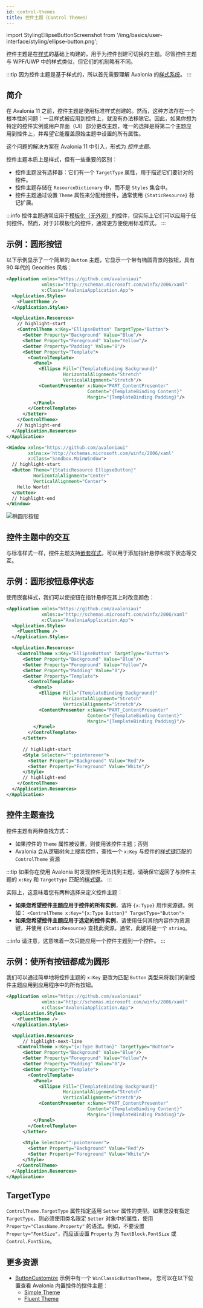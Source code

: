 ```yaml
---
id: control-themes
title: 控件主题（Control Themes）
---
```


import StylingEllipseButtonScreenshot from '/img/basics/user-interface/styling/ellipse-button.png';

控件主题是在[样式](Styles)的基础上构建的，用于为控件创建可切换的主题。尽管控件主题与 WPF/UWP 中的样式类似，但它们的机制略有不同。

:::tip
因为控件主题是基于样式的，所以首先需要理解 Avalonia 的[样式系统](styles)。
:::

## 简介

在 Avalonia 11 之前，控件主题是使用标准样式创建的。然而，这种方法存在一个根本性的问题：一旦样式被应用到控件上，就没有办法移除它。因此，如果你想为特定的控件实例或用户界面（UI）部分更改主题，唯一的选择是将第二个主题应用到控件上，并希望它能覆盖原始主题中设置的所有属性。

这个问题的解决方案在 Avalonia 11 中引入，形式为 _控件主题_。

控件主题本质上是样式，但有一些重要的区别：

- 控件主题没有选择器：它们有一个 `TargetType` 属性，用于描述它们要针对的控件。
- 控件主题存储在 `ResourceDictionary` 中，而不是 `Styles` 集合中。
- 控件主题通过设置 `Theme` 属性来分配给控件，通常使用 `{StaticResource}` 标记扩展。

:::info
控件主题通常应用于[模板化（无外观）](../controls/creating-controls/choosing-a-custom-control-type.md)的控件，但实际上它们可以应用于任何控件。然而，对于非模板化的控件，通常更方便使用标准样式。
:::

## 示例：圆形按钮

以下示例显示了一个简单的 `Button` 主题，它显示一个带有椭圆背景的按钮，具有 90 年代的 Geocities 风格：

```xml title="App.axaml"
<Application xmlns="https://github.com/avaloniaui"
             xmlns:x="http://schemas.microsoft.com/winfx/2006/xaml"
             x:Class="AvaloniaApplication.App">
  <Application.Styles>
    <FluentTheme />
  </Application.Styles>

  <Application.Resources>
    // highlight-start
    <ControlTheme x:Key="EllipseButton" TargetType="Button">
      <Setter Property="Background" Value="Blue"/>
      <Setter Property="Foreground" Value="Yellow"/>
      <Setter Property="Padding" Value="8"/>
      <Setter Property="Template">
        <ControlTemplate>
          <Panel>
            <Ellipse Fill="{TemplateBinding Background}"
                     HorizontalAlignment="Stretch"
                     VerticalAlignment="Stretch"/>
            <ContentPresenter x:Name="PART_ContentPresenter"
                              Content="{TemplateBinding Content}"
                              Margin="{TemplateBinding Padding}"/>
          </Panel>
        </ControlTemplate>
      </Setter>
    </ControlTheme>
    // highlight-end
  </Application.Resources>
</Application>
```

```xml title='MainWindow.xaml'
<Window xmlns="https://github.com/avaloniaui"
        xmlns:x='http://schemas.microsoft.com/winfx/2006/xaml'
        x:Class="Sandbox.MainWindow">
  // highlight-start
  <Button Theme="{StaticResource EllipseButton}"
          HorizontalAlignment="Center"
          VerticalAlignment="Center">
    Hello World!
  </Button>
  // highlight-end
</Window>
```

<p><img className="medium-image-zoom" src={StylingEllipseButtonScreenshot} alt="椭圆形按钮" /></p>

## 控件主题中的交互

与标准样式一样，控件主题支持[嵌套样式](../styling/styles.md#nesting-styles)，可以用于添加指针悬停和按下状态等交互。

## 示例：圆形按钮悬停状态

使用嵌套样式，我们可以使按钮在指针悬停在其上时改变颜色：

```xml title="App.axaml"
<Application xmlns="https://github.com/avaloniaui"
             xmlns:x="http://schemas.microsoft.com/winfx/2006/xaml"
             x:Class="AvaloniaApplication.App">
  <Application.Styles>
    <FluentTheme />
  </Application.Styles>

  <Application.Resources>
    <ControlTheme x:Key="EllipseButton" TargetType="Button">
      <Setter Property="Background" Value="Blue"/>
      <Setter Property="Foreground" Value="Yellow"/>
      <Setter Property="Padding" Value="8"/>
      <Setter Property="Template">
        <ControlTemplate>
          <Panel>
            <Ellipse Fill="{TemplateBinding Background}"
                     HorizontalAlignment="Stretch"
                     VerticalAlignment="Stretch"/>
            <ContentPresenter x:Name="PART_ContentPresenter"
                              Content="{TemplateBinding Content}"
                              Margin="{TemplateBinding Padding}"/>
          </Panel>
        </ControlTemplate>
      </Setter>
      
      // highlight-start
      <Style Selector="^:pointerover">
        <Setter Property="Background" Value="Red"/>
        <Setter Property="Foreground" Value="White"/>
      </Style>
      // highlight-end
    </ControlTheme>
  </Application.Resources>
</Application>
```

## 控件主题查找

控件主题有两种查找方式：

- 如果控件的 `Theme` 属性被设置，则使用该控件主题；否则
- Avalonia 会从逻辑树向上搜索控件，查找一个 `x:Key` 与控件的[样式键](styles#style-key)匹配的 `ControlTheme` 资源

:::tip
如果你在使用 Avalonia 时发现控件无法找到主题，请确保它返回了与控件主题的 `x:Key` 和 `TargetType` 匹配的[样式键](styles#style-key)。
:::

实际上，这意味着您有两种选择来定义控件主题：

- **如果您希望控件主题应用于控件的所有实例**，请将 `{x:Type}` 用作资源键。例如：
  `<ControlTheme x:Key="{x:Type Button}" TargetType="Button">`
- **如果您希望控件主题应用于选定的控件实例**，请使用任何其他内容作为资源键，并使用 `{StaticResource}` 查找此资源。通常，此键将是一个 `string`。

:::info
请注意，这意味着一次只能应用一个控件主题到一个控件。
:::

## 示例：使所有按钮都成为圆形

我们可以通过简单地将控件主题的 `x:Key` 更改为匹配 `Button` 类型来将我们的新控件主题应用到应用程序中的所有按钮。

```xml title="App.axaml"
<Application xmlns="https://github.com/avaloniaui"
             xmlns:x="http://schemas.microsoft.com/winfx/2006/xaml"
             x:Class="AvaloniaApplication.App">
  <Application.Styles>
    <FluentTheme />
  </Application.Styles>

  <Application.Resources>
      // highlight-next-line
    <ControlTheme x:Key="{x:Type Button}" TargetType="Button">
      <Setter Property="Background" Value="Blue"/>
      <Setter Property="Foreground" Value="Yellow"/>
      <Setter Property="Padding" Value="8"/>
      <Setter Property="Template">
        <ControlTemplate>
          <Panel>
            <Ellipse Fill="{TemplateBinding Background}"
                     HorizontalAlignment="Stretch"
                     VerticalAlignment="Stretch"/>
            <ContentPresenter x:Name="PART_ContentPresenter"
                              Content="{TemplateBinding Content}"
                              Margin="{TemplateBinding Padding}"/>
          </Panel>
        </ControlTemplate>
      </Setter>
      
      <Style Selector="^:pointerover">
        <Setter Property="Background" Value="Red"/>
        <Setter Property="Foreground" Value="White"/>
      </Style>
    </ControlTheme>
  </Application.Resources>
</Application>
```

## TargetType

`ControlTheme.TargetType` 属性指定适用 `Setter` 属性的类型。如果您没有指定 `TargetType`，则必须使用类名限定 `Setter` 对象中的属性，使用 `Property="ClassName.Property"` 的语法。例如，不要设置 `Property="FontSize"`，而应该设置 `Property` 为 `TextBlock.FontSize` 或 `Control.FontSize`。

## 更多资源

- [ButtonCustomize](https://github.com/AvaloniaUI/AvaloniaUI.QuickGuides/tree/main/ButtonCustomize) 示例中有一个 `WinClassicButtonTheme`。
  您可以在以下位置查看 Avalonia 内置控件的控件主题：
  - [Simple Theme](https://github.com/AvaloniaUI/Avalonia/tree/master/src/Avalonia.Themes.Simple/Controls)
  - [Fluent Theme](https://github.com/AvaloniaUI/Avalonia/tree/master/src/Avalonia.Themes.Fluent/Controls)
